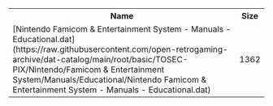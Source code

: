 <table>
<tr><th>Name</th><th>Size</th></tr>
<tr><td>
[Nintendo Famicom & Entertainment System - Manuals - Educational.dat](https://raw.githubusercontent.com/open-retrogaming-archive/dat-catalog/main/root/basic/TOSEC-PIX/Nintendo/Famicom & Entertainment System/Manuals/Educational/Nintendo Famicom & Entertainment System - Manuals - Educational.dat)
</td><td>1362</td></tr>
</table>
